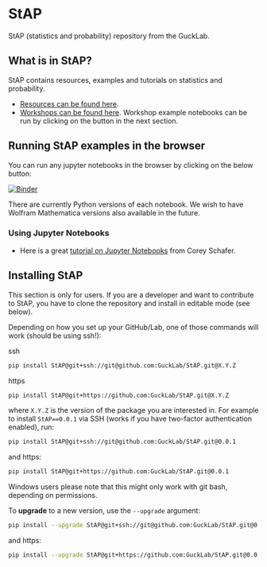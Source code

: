 # StAP
StAP (statistics and probability) repository from the GuckLab.


## What is in StAP?

StAP contains resources, examples and tutorials on statistics and probability.
- [Resources can be found here](stap/resources).
- [Workshops can be found here](stap/workshops). Workshop example notebooks
  can be run by clicking on the button in the next section.


## Running StAP examples in the browser

You can run any jupyter notebooks in the browser by clicking on the below
button:

[![Binder](https://mybinder.org/badge_logo.svg)](https://mybinder.org/v2/gh/GuckLab/StAP/HEAD)

There are currently Python versions of each notebook. We wish to have
Wolfram Mathematica versions also available in the future.


### Using Jupyter Notebooks

- Here is a great [tutorial on Jupyter Notebooks](<https://www.youtube.com/watch?v=HW29067qVWk>)
  from Corey Schafer.


## Installing StAP

This section is only for users. If you are a developer and want to contribute
to StAP, you have to clone the repository and install in editable
mode (see below).

Depending on how you set up your GitHub/Lab, one of those
commands will work (should be using ssh!):

ssh
```bash
pip install StAP@git+ssh://git@github.com:GuckLab/StAP.git@X.Y.Z
```

https
```bash
pip install StAP@git+https://github.com:GuckLab/StAP.git@X.Y.Z
```

where ``X.Y.Z`` is the version of the package you are interested in.
For example to install `StAP==0.0.1` via SSH
(works if you have two-factor authentication enabled), run:

```bash
pip install StAP@git+ssh://git@github.com:GuckLab/StAP.git@0.0.1
```

and https:

```bash
pip install StAP@git+https://github.com:GuckLab/StAP.git@0.0.1
```


Windows users please note that this might only work with git bash, depending on
permissions.

To **upgrade** to a new version, use the ``--upgrade`` argument:

```bash
pip install --upgrade StAP@git+ssh://git@github.com:GuckLab/StAP.git@0.0.2
```
and https:

```bash
pip install --upgrade StAP@git+https://github.com:GuckLab/StAP.git@0.0.2
```

<!--
## For Developers

Activate your virtual environment and install this repo in editable mode,
i.e. in the root of the repository, run:

```bash
pip install -e .
```

### Testing

First install the testing requirements:

```bash
pip install -r tests/requirements.txt
```

Then run the tests with `pytest`:

```
pytest tests
```

and lint your code with flake8:

```bash
flake8 StAP tests
```
-->
